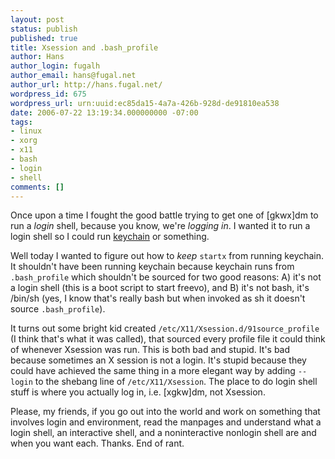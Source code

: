 ```yaml
---
layout: post
status: publish
published: true
title: Xsession and .bash_profile
author: Hans
author_login: fugalh
author_email: hans@fugal.net
author_url: http://hans.fugal.net/
wordpress_id: 675
wordpress_url: urn:uuid:ec85da15-4a7a-426b-928d-de91810ea538
date: 2006-07-22 13:19:34.000000000 -07:00
tags:
- linux
- xorg
- x11
- bash
- login
- shell
comments: []
---
```

<p>Once upon a time I fought the good battle trying to get one of [gkwx]dm to run
a <em>login</em> shell, because you know, we're <em>logging in</em>. I wanted it to run a
login shell so I could run <a href="http://www.gentoo.org/proj/en/keychain/">keychain</a>
or something.</p>

<p>Well today I wanted to figure out how to <em>keep</em> <code>startx</code> from running keychain.
It shouldn't have been running keychain because keychain runs from
<code>.bash_profile</code> which shouldn't be sourced for two good reasons: A) it's not a
login shell (this is a boot script to start freevo), and B) it's not bash,
it's /bin/sh (yes, I know that's really bash but when invoked as sh it doesn't
source <code>.bash_profile</code>). </p>

<p>It turns out some bright kid created <code>/etc/X11/Xsession.d/91source_profile</code> (I
think that's what it was called), that sourced every profile file it could
think of whenever Xsession was run. This is both bad and stupid. It's bad
because sometimes an X session is not a login. It's stupid because they could
have achieved the same thing in a more elegant way by adding <code>--login</code> to the
shebang line of <code>/etc/X11/Xsession</code>. The place to do login shell stuff is where
you actually log in, i.e. [xgkw]dm, not Xsession.</p>

<p>Please, my friends, if you go out into the world and work on something that
involves login and environment, read the manpages and understand what a login
shell, an interactive shell, and a noninteractive nonlogin shell are and when
you want each. Thanks. End of rant.</p>
